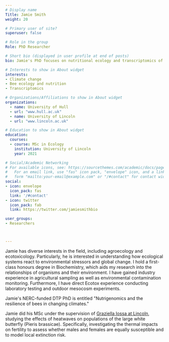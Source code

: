 ```yaml
---
# Display name
Title: Jamie Smith
weight: 20

# Primary user of site?
superuser: false

# Role in the group
Role: PhD Researcher

# Short bio (displayed in user profile at end of posts)
bio: Jamie's PhD focuses on nutritional ecology and transcriptomics of red mason bees in changing climates.

# Interests to show in About widget
interests:
- Climate change
- Bee ecology and nutrition
- Transcriptomics

# Organizations/Affiliations to show in About widget
organizations:
  - name: University of Hull
  - url: "www.hull.ac.uk"
  - name: University of Lincoln
  - url: "www.lincoln.ac.uk"

# Education to show in About widget
education:
  courses:
  - course: MSc in Ecology
    institution: University of Lincoln
    year: 2021

# Social/Academic Networking
# For available icons, see: https://sourcethemes.com/academic/docs/page-builder/#icons
#   For an email link, use "fas" icon pack, "envelope" icon, and a link in the
#   form "mailto:your-email@example.com" or "/#contact" for contact widget.
social:
- icon: envelope
  icon_pack: fas
  link: '/#contact'
- icon: twitter
  icon_pack: fab
  link: https://twitter.com/jamiesmithbio

user_groups:
- Researchers



---
```


Jamie has diverse interests in the field, including agroecology and ecotoxicology. Particularly, he is  interested in understanding how ecological systems react to environmental stressors and global change. I hold a first-class honours degree in Biochemistry, which aids my research into the relationships of organisms and their environment. I have gained industry experience in agricultural sampling as well as environmental contamination monitoring. Furthermore, I have direct Ecotox experience conducting laboratory testing and outdoor mesocosm experiments. 

Jamie's NERC-funded DTP PhD is entitled "Nutrigenomics and the resilience of bees in changing climates."

Jamie did his MSc under the supervision of [Graziella Iossa at Lincoln](https://graziellaiossa.weebly.com/people.html), studying the effects of heatwaves on populations of the large white butterfly (Pieris brassicae). Specifically, investigating the thermal impacts on fertility to assess whether males and females are equally susceptible and to model local extinction risk.
